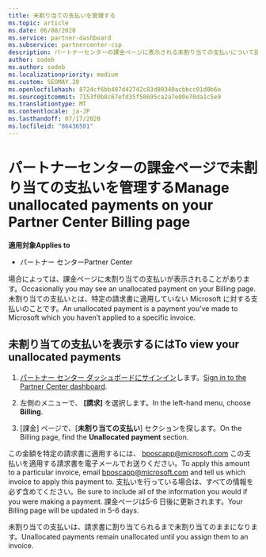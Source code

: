 ```yaml
---
title: 未割り当ての支払いを管理する
ms.topic: article
ms.date: 06/08/2020
ms.service: partner-dashboard
ms.subservice: partnercenter-csp
description: パートナーセンターの課金ページに表示される未割り当ての支払いについて説明します。 また、請求書に適用する方法についても説明します。
author: sodeb
ms.author: sodeb
ms.localizationpriority: medium
ms.custom: SEOMAY.20
ms.openlocfilehash: 8724cf6bb487d42742c83d80340acbbcc01d0b6e
ms.sourcegitcommit: 7153f0b8c67efd35f58695ca2a7e00e70da1c5e9
ms.translationtype: MT
ms.contentlocale: ja-JP
ms.lasthandoff: 07/17/2020
ms.locfileid: "86436501"
---
```

# <a name="manage-unallocated-payments-on-your-partner-center-billing-page"></a><span data-ttu-id="2d370-104">パートナーセンターの課金ページで未割り当ての支払いを管理する</span><span class="sxs-lookup"><span data-stu-id="2d370-104">Manage unallocated payments on your Partner Center Billing page</span></span>

<span data-ttu-id="2d370-105">**適用対象**</span><span class="sxs-lookup"><span data-stu-id="2d370-105">**Applies to**</span></span>

- <span data-ttu-id="2d370-106">パートナー センター</span><span class="sxs-lookup"><span data-stu-id="2d370-106">Partner Center</span></span>

<span data-ttu-id="2d370-107">場合によっては、課金ページに未割り当ての支払いが表示されることがあります。</span><span class="sxs-lookup"><span data-stu-id="2d370-107">Occasionally you may see an unallocated payment on your Billing page.</span></span> <span data-ttu-id="2d370-108">未割り当ての支払いとは、特定の請求書に適用していない Microsoft に対する支払いのことです。</span><span class="sxs-lookup"><span data-stu-id="2d370-108">An unallocated payment is a payment you’ve made to Microsoft which you haven’t applied to a specific invoice.</span></span>

## <a name="to-view-your-unallocated-payments"></a><span data-ttu-id="2d370-109">未割り当ての支払いを表示するには</span><span class="sxs-lookup"><span data-stu-id="2d370-109">To view your unallocated payments</span></span>

1. <span data-ttu-id="2d370-110">[パートナー センター ダッシュボードにサインイン](https://partner.microsoft.com/dashboard/home)します。</span><span class="sxs-lookup"><span data-stu-id="2d370-110">[Sign in to the Partner Center dashboard](https://partner.microsoft.com/dashboard/home).</span></span>

2. <span data-ttu-id="2d370-111">左側のメニューで、 **[請求]** を選択します。</span><span class="sxs-lookup"><span data-stu-id="2d370-111">In the left-hand menu, choose **Billing**.</span></span>

3. <span data-ttu-id="2d370-112">[課金] ページで、[**未割り当ての支払い**] セクションを探します。</span><span class="sxs-lookup"><span data-stu-id="2d370-112">On the Billing page, find the **Unallocated payment** section.</span></span> 

<span data-ttu-id="2d370-113">この金額を特定の請求書に適用するには、 bposcapp@microsoft.com この支払いを適用する請求書を電子メールでお送りください。</span><span class="sxs-lookup"><span data-stu-id="2d370-113">To apply this amount to a particular invoice, email bposcapp@microsoft.com and tell us which invoice to apply this payment to.</span></span> <span data-ttu-id="2d370-114">支払いを行っている場合は、すべての情報を必ず含めてください。</span><span class="sxs-lookup"><span data-stu-id="2d370-114">Be sure to include all of the information you would if you were making a payment.</span></span> <span data-ttu-id="2d370-115">課金ページは5-6 日後に更新されます。</span><span class="sxs-lookup"><span data-stu-id="2d370-115">Your Billing page will be updated in 5-6 days.</span></span> 

<span data-ttu-id="2d370-116">未割り当ての支払いは、請求書に割り当てられるまで未割り当てのままになります。</span><span class="sxs-lookup"><span data-stu-id="2d370-116">Unallocated payments remain unallocated until you assign them to an invoice.</span></span> 
